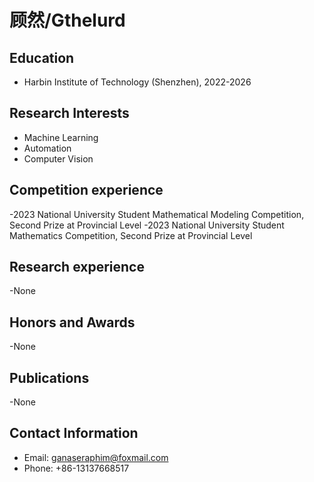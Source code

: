 # 顾然/Gthelurd

## Education

- Harbin Institute of Technology (Shenzhen), 2022-2026

## Research Interests

- Machine Learning
- Automation
- Computer Vision

## Competition experience

-2023 National University Student Mathematical Modeling Competition, Second Prize at Provincial Level
-2023 National University Student Mathematics Competition, Second Prize at Provincial Level

## Research experience

-None

## Honors and Awards

-None

## Publications

-None

## Contact Information

- Email: ganaseraphim@foxmail.com
- Phone: +86-13137668517
